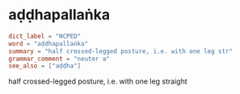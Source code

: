 # aḍḍhapallaṅka

``` toml
dict_label = "NCPED"
word = "aḍḍhapallaṅka"
summary = "half crossed-legged posture, i.e. with one leg str"
grammar_comment = "neuter a"
see_also = ["aḍḍha"]
```

half crossed\-legged posture, i.e. with one leg straight

